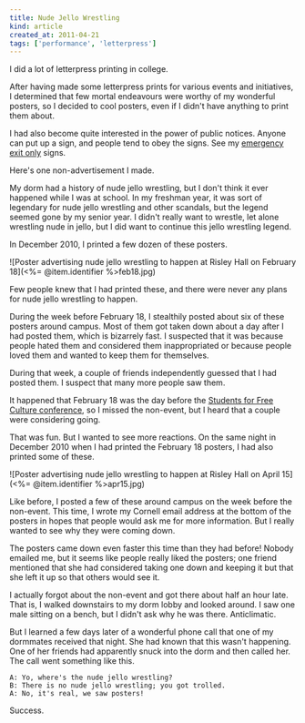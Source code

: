 ```yaml
---
title: Nude Jello Wrestling
kind: article
created_at: 2011-04-21
tags: ['performance', 'letterpress']
---
```


I did a lot of letterpress printing in college.

After having made some letterpress prints for various events and initiatives,
I determined that few mortal endeavours were worthy of my wonderful posters,
so I decided to cool posters, even if I didn't have anything to print them about.

I had also become quite interested in the power of public notices. Anyone can
put up a sign, and people tend to obey the signs. See my
[emergency exit only](/!/emergency-exit-only) signs.

Here's one non-advertisement I made.

My dorm had a history of nude jello wrestling, but I don't think it ever
happened while I was at school. In my freshman year, it was sort of legendary
for nude jello wrestling and other scandals, but the legend seemed gone by
my senior year. I didn't really want to wrestle, let alone wrestling nude
in jello, but I did want to continue this jello wrestling legend.

In December 2010, I printed a few dozen of these posters.

![Poster advertising nude jello wrestling to happen at Risley Hall on February 18](<%= @item.identifier %>feb18.jpg)

Few people knew that I had printed these, and there were never any plans for
nude jello wrestling to happen.

During the week before February 18, I stealthily posted about six of these
posters around campus. Most of them got taken down about a day after I had
posted them, which is bizarrely fast. I suspected that it was because people
hated them and considered them inappropriated or because people loved them
and wanted to keep them for themselves.

During that week, a couple of friends independently guessed that I had posted
them. I suspect that many more people saw them.

It happened that February 18 was the day before the
[Students for Free Culture conference](http://conf11.freeculture.org/),
so I missed the non-event, but I heard that a couple were considering going.

That was fun. But I wanted to see more reactions. On the same night in December
2010 when I had printed the February 18 posters, I had also printed some of these.

![Poster advertising nude jello wrestling to happen at Risley Hall on April 15](<%= @item.identifier %>apr15.jpg)

Like before, I posted a few of these around campus on the week before the
non-event. This time, I wrote my Cornell email address at the bottom of the posters
in hopes that people would ask me for more information. But I really wanted to see
why they were coming down.

The posters came down even faster this time than they had before! Nobody emailed me,
but it seems like people really liked the posters; one friend mentioned that she had
considered taking one down and keeping it but that she left it up so that others
would see it.

I actually forgot about the non-event and got there about half an hour late. That
is, I walked downstairs to my dorm lobby and looked around. I saw one male sitting
on a bench, but I didn't ask why he was there. Anticlimatic.

But I learned a few days later of a wonderful phone call that one of my dormmates
received that night. She had known that this wasn't happening. One of her friends had
apparently snuck into the dorm and then called her. The call went something like this.

    A: Yo, where's the nude jello wrestling?
    B: There is no nude jello wrestling; you got trolled.
    A: No, it's real, we saw posters!

Success.

